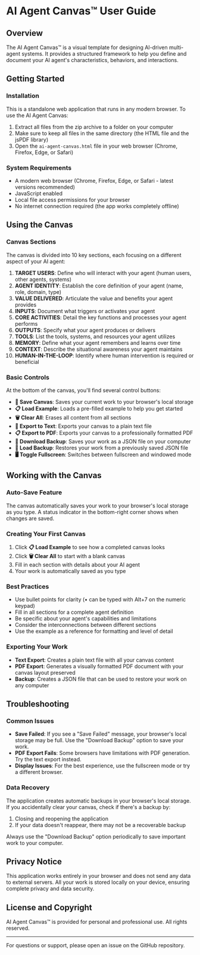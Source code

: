 # AI Agent Canvas™ User Guide

## Overview

The AI Agent Canvas™ is a visual template for designing AI-driven multi-agent systems. It provides a structured framework to help you define and document your AI agent's characteristics, behaviors, and interactions.

## Getting Started

### Installation

This is a standalone web application that runs in any modern browser. To use the AI Agent Canvas:

1. Extract all files from the zip archive to a folder on your computer
2. Make sure to keep all files in the same directory (the HTML file and the jsPDF library)
3. Open the `ai-agent-canvas.html` file in your web browser (Chrome, Firefox, Edge, or Safari)

### System Requirements

- A modern web browser (Chrome, Firefox, Edge, or Safari - latest versions recommended)
- JavaScript enabled
- Local file access permissions for your browser
- No internet connection required (the app works completely offline)

## Using the Canvas

### Canvas Sections

The canvas is divided into 10 key sections, each focusing on a different aspect of your AI agent:

1. **TARGET USERS**: Define who will interact with your agent (human users, other agents, systems)
2. **AGENT IDENTITY**: Establish the core definition of your agent (name, role, domain, type)
3. **VALUE DELIVERED**: Articulate the value and benefits your agent provides
4. **INPUTS**: Document what triggers or activates your agent
5. **CORE ACTIVITIES**: Detail the key functions and processes your agent performs
6. **OUTPUTS**: Specify what your agent produces or delivers
7. **TOOLS**: List the tools, systems, and resources your agent utilizes
8. **MEMORY**: Define what your agent remembers and learns over time
9. **CONTEXT**: Describe the situational awareness your agent maintains
10. **HUMAN-IN-THE-LOOP**: Identify where human intervention is required or beneficial

### Basic Controls

At the bottom of the canvas, you'll find several control buttons:

- **💾 Save Canvas**: Saves your current work to your browser's local storage
- **📋 Load Example**: Loads a pre-filled example to help you get started
- **🗑️ Clear All**: Erases all content from all sections
- **📄 Export to Text**: Exports your canvas to a plain text file
- **📋 Export to PDF**: Exports your canvas to a professionally formatted PDF
- **💾 Download Backup**: Saves your work as a JSON file on your computer
- **📂 Load Backup**: Restores your work from a previously saved JSON file
- **🖥️ Toggle Fullscreen**: Switches between fullscreen and windowed mode

## Working with the Canvas

### Auto-Save Feature

The canvas automatically saves your work to your browser's local storage as you type. A status indicator in the bottom-right corner shows when changes are saved.

### Creating Your First Canvas

1. Click **📋 Load Example** to see how a completed canvas looks
2. Click **🗑️ Clear All** to start with a blank canvas
3. Fill in each section with details about your AI agent
4. Your work is automatically saved as you type

### Best Practices

- Use bullet points for clarity (• can be typed with Alt+7 on the numeric keypad)
- Fill in all sections for a complete agent definition
- Be specific about your agent's capabilities and limitations
- Consider the interconnections between different sections
- Use the example as a reference for formatting and level of detail

### Exporting Your Work

- **Text Export**: Creates a plain text file with all your canvas content
- **PDF Export**: Generates a visually formatted PDF document with your canvas layout preserved
- **Backup**: Creates a JSON file that can be used to restore your work on any computer

## Troubleshooting

### Common Issues

- **Save Failed**: If you see a "Save Failed" message, your browser's local storage may be full. Use the "Download Backup" option to save your work.
- **PDF Export Fails**: Some browsers have limitations with PDF generation. Try the text export instead.
- **Display Issues**: For the best experience, use the fullscreen mode or try a different browser.

### Data Recovery

The application creates automatic backups in your browser's local storage. If you accidentally clear your canvas, check if there's a backup by:

1. Closing and reopening the application
2. If your data doesn't reappear, there may not be a recoverable backup

Always use the "Download Backup" option periodically to save important work to your computer.

## Privacy Notice

This application works entirely in your browser and does not send any data to external servers. All your work is stored locally on your device, ensuring complete privacy and data security.

## License and Copyright

AI Agent Canvas™ is provided for personal and professional use. All rights reserved.

---

For questions or support, please open an issue on the GitHub repository.
